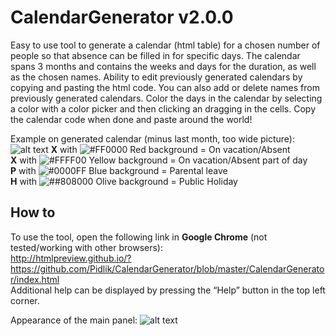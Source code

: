 # CalendarGenerator v2.0.0

Easy to use tool to generate a calendar (html table) for a chosen number of people so that absence can be filled in for specific days.
The calendar spans 3 months and contains the weeks and days for the duration, as well as the chosen names. Ability to edit previously generated calendars by copying and pasting the html code. You can also add or delete names from previously generated calendars.
Color the days in the calendar by selecting a color with a color picker and then clicking an dragging in the cells. Copy the calendar code when done and paste around the world!

Example on generated calendar (minus last month, too wide picture):
![alt text](https://user-images.githubusercontent.com/34168761/33567842-cbb877d6-d924-11e7-90fc-75f669364bcb.png)
**X** with ![#FF0000](https://placehold.it/15/FF0000/000000?text=+) Red background = On vacation/Absent </br>
**X** with ![#FFFF00](https://placehold.it/15/FFFF00/000000?text=+) Yellow background = On vacation/Absent part of day  </br>
**P** with ![#0000FF](https://placehold.it/15/0000FF/000000?text=+) Blue background = Parental leave  </br>
**H** with ![##808000](https://placehold.it/15/808000/000000?text=+) Olive background = Public Holiday  </br>

## How to
To use the tool, open the following link in **Google Chrome** (not tested/working with other browsers): </br>
http://htmlpreview.github.io/?https://github.com/Pidlik/CalendarGenerator/blob/master/CalendarGenerator/index.html </br>
Additional help can be displayed by pressing the “Help” button in the top left corner. </br>

Appearance of the main panel:
![alt text](https://user-images.githubusercontent.com/34168761/33568562-243da988-d927-11e7-83fd-614d44175860.png)

<!-- ![alt text](https://user-images.githubusercontent.com/34168761/33568622-5d65fe36-d927-11e7-8a0a-76206eba32b3.png) -->
